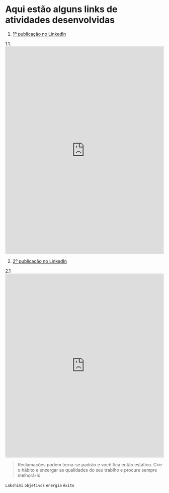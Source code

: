 # Aqui estão alguns links de atividades desenvolvidas


1. [1º publicação no LinkedIn](https://www.linkedin.com/posts/victor-melo-5b099942_powerbi-datavisualization-alura-activity-7137582296403972096-4Jq1?utm_source=share&utm_medium=member_desktop)

  1.1. <iframe src="https://www.linkedin.com/embed/feed/update/urn:li:ugcPost:7137582064945504256" height="659" width="504" frameborder="0" allowfullscreen="" title="Publicação incorporada"></iframe>

2. [2º publicação no LinkedIn](https://www.linkedin.com/posts/victor-melo-5b099942_businessintelligence-datavisualization-powerbi-activity-7138677412090880000-LSN3?utm_source=share&utm_medium=member_desktop)

  2.1 <iframe src="https://www.linkedin.com/embed/feed/update/urn:li:ugcPost:7138677103440429057" height="584" width="504" frameborder="0" allowfullscreen="" title="Publicação incorporada"></iframe>

> Reclamações podem torna-se padrão e você fica então estático.
> Crie o hábito e enxergar as qualidades do seu trablho e procure
> sempre melhorá-lo.

`Lakshimi` `objetivos` `energia` `êxito`
